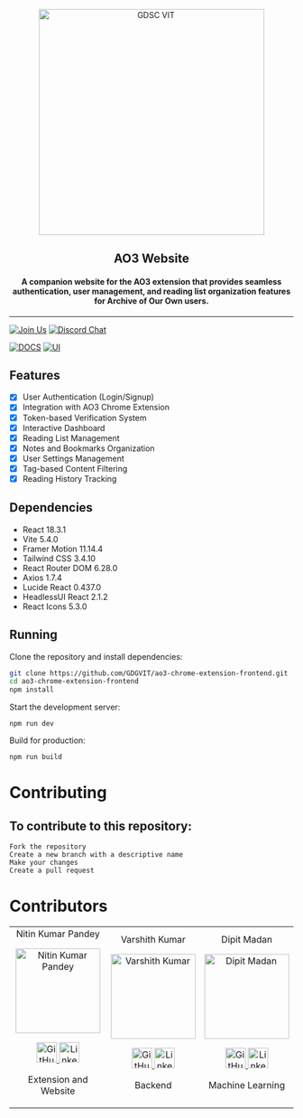 <p align="center">
<a href="https://dscvit.com">
	<img width="400" src="https://user-images.githubusercontent.com/56252312/159312411-58410727-3933-4224-b43e-4e9b627838a3.png#gh-light-mode-only" alt="GDSC VIT"/>
</a>
	<h2 align="center">AO3 Website</h2>
	<h4 align="center">A companion website for the AO3 extension that provides seamless authentication, user management, and reading list organization features for Archive of Our Own users.</h4>
</p>

---
[![Join Us](https://img.shields.io/badge/Join%20Us-Developer%20Student%20Clubs-red)](https://dsc.community.dev/vellore-institute-of-technology/)
[![Discord Chat](https://img.shields.io/discord/760928671698649098.svg)](https://discord.gg/498KVdSKWR)

[![DOCS](https://img.shields.io/badge/Documentation-see%20docs-green?style=flat-square&logo=appveyor)](https://github.com/GDGVIT/ao3-chrome-extension-frontend/documentation.md) 
[![UI ](https://img.shields.io/badge/User%20Interface-Link%20to%20UI-orange?style=flat-square&logo=appveyor)](https://ao3-website.vercel.app)

## Features
- [x] User Authentication (Login/Signup)
- [x] Integration with AO3 Chrome Extension
- [x] Token-based Verification System
- [x] Interactive Dashboard
- [x] Reading List Management
- [x] Notes and Bookmarks Organization
- [x] User Settings Management
- [x] Tag-based Content Filtering
- [x] Reading History Tracking

## Dependencies
- React 18.3.1
- Vite 5.4.0
- Framer Motion 11.14.4
- Tailwind CSS 3.4.10
- React Router DOM 6.28.0
- Axios 1.7.4
- Lucide React 0.437.0
- HeadlessUI React 2.1.2
- React Icons 5.3.0

## Running

Clone the repository and install dependencies:
```bash
git clone https://github.com/GDGVIT/ao3-chrome-extension-frontend.git
cd ao3-chrome-extension-frontend
npm install
```
Start the development server:
```shellscript
npm run dev
```

Build for production:
```shellscript
npm run build
```

# Contributing

## To contribute to this repository:

    Fork the repository
    Create a new branch with a descriptive name
    Make your changes
    Create a pull request

# Contributors

<table>
<tr align="center">
	<td>
	Nitin Kumar Pandey
	<p align="center">
		<img src="https://temp-dep.vercel.app/_next/image?url=%2Fteam%2Ftechnical%2Fnitin.jpg&w=1920&q=75" width="150" height="150" alt="Nitin Kumar Pandey">
	</p>
		<p align="center">
			<a href="https://github.com/NitinTheGreat">
				<img src="http://www.iconninja.com/files/241/825/211/round-collaboration-social-github-code-circle-network-icon.svg" width="36" height="36" alt="GitHub"/>
			</a>
			<a href="https://www.linkedin.com/in/nitinkrpandey">
				<img src="http://www.iconninja.com/files/863/607/751/network-linkedin-social-connection-circular-circle-media-icon.svg" width="36" height="36" alt="LinkedIn"/>
			</a>
		</p>
		<p align="center">
			Extension and Website
		</p>
	</td>
	<td>
	Varshith Kumar
	<p align="center">
		<img src="https://temp-dep.vercel.app/_next/image?url=%2Fteam%2Ftechnical%2Fvarshith.jpg&w=1920&q=75" width="150" height="150" alt="Varshith Kumar">
	</p>
		<p align="center">
			<a href="https://github.com/var-code-5">
				<img src="http://www.iconninja.com/files/241/825/211/round-collaboration-social-github-code-circle-network-icon.svg" width="36" height="36" alt="GitHub"/>
			</a>
			<a href="https://www.linkedin.com/in/varshith-kumar-reddy-meda-02a7b02b3/">
				<img src="http://www.iconninja.com/files/863/607/751/network-linkedin-social-connection-circular-circle-media-icon.svg" width="36" height="36" alt="LinkedIn"/>
			</a>
		</p>
		<p align="center">
			Backend 
		</p>
	</td>
	<td>
	Dipit Madan
	<p align="center">
		<img src="https://temp-dep.vercel.app/_next/image?url=%2Fteam%2Ftechnical%2Fdipit.jpeg&w=1920&q=75" width="150" height="150" alt="Dipit Madan">
	</p>
		<p align="center">
			<a href="https://github.com/Dipit12">
				<img src="http://www.iconninja.com/files/241/825/211/round-collaboration-social-github-code-circle-network-icon.svg" width="36" height="36" alt="GitHub"/>
			</a>
			<a href="https://www.linkedin.com/in/dipit-madan">
				<img src="http://www.iconninja.com/files/863/607/751/network-linkedin-social-connection-circular-circle-media-icon.svg" width="36" height="36" alt="LinkedIn"/>
			</a>
		</p>
		<p align="center"
		<p align="center">
			Machine Learning
		</p>
	</td>
</tr>
</table>
